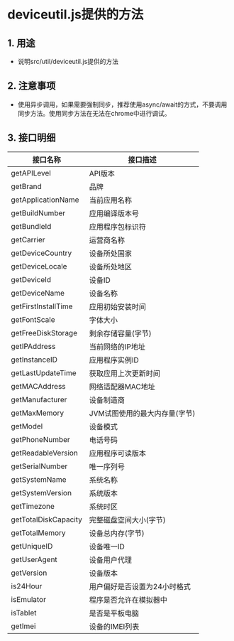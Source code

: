 # deviceutil.js提供的方法

## 1. 用途

+ 说明src/util/deviceutil.js提供的方法

## 2. 注意事项

+ 使用异步调用，如果需要强制同步，推荐使用async/await的方式，不要调用同步方法。使用同步方法在无法在chrome中进行调试。

## 3. 接口明细

| 接口名称 | 接口描述 |
| --- | --- |
| getAPILevel | API版本 |
| getBrand | 品牌 |
| getApplicationName | 当前应用名称 |
| getBuildNumber | 应用编译版本号 |
| getBundleId | 应用程序包标识符 |
| getCarrier | 运营商名称 |
| getDeviceCountry | 设备所处国家 |
| getDeviceLocale | 设备所处地区 |
| getDeviceId | 设备ID |
| getDeviceName | 设备名称 |
| getFirstInstallTime | 应用初始安装时间 |
| getFontScale | 字体大小 |
| getFreeDiskStorage | 剩余存储容量(字节) |
| getIPAddress | 当前网络的IP地址 |
| getInstanceID | 应用程序实例ID | 
| getLastUpdateTime | 获取应用上次更新时间 |
| getMACAddress | 网络适配器MAC地址 |
| getManufacturer | 设备制造商 |
| getMaxMemory | JVM试图使用的最大内存量(字节) |
| getModel | 设备模式 |
| getPhoneNumber | 电话号码 |
| getReadableVersion | 应用程序可读版本 |
| getSerialNumber | 唯一序列号 |
| getSystemName | 系统名称 |
| getSystemVersion | 系统版本 | 
| getTimezone | 系统时区 | 
| getTotalDiskCapacity | 完整磁盘空间大小(字节) | 
| getTotalMemory | 设备总内存(字节) |
| getUniqueID | 设备唯一ID |
| getUserAgent | 设备用户代理 | 
| getVersion | 设备版本 |
| is24Hour | 用户偏好是否设置为24小时格式 |
| isEmulator | 程序是否允许在模拟器中 |
| isTablet | 是否是平板电脑 |
| getImei | 设备的IMEI列表 |

